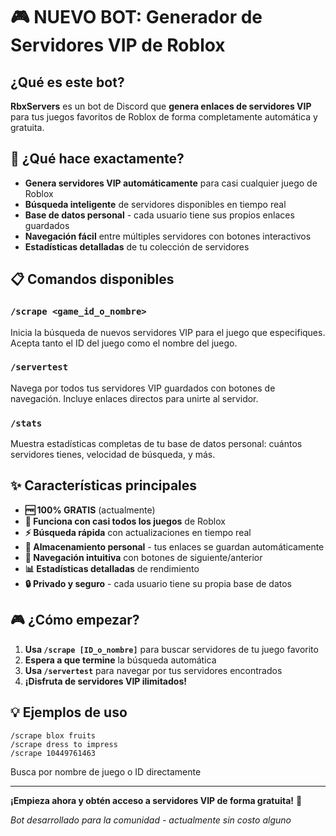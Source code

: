 
# 🎮 NUEVO BOT: Generador de Servidores VIP de Roblox

## ¿Qué es este bot?

**RbxServers** es un bot de Discord que **genera enlaces de servidores VIP** para tus juegos favoritos de Roblox de forma completamente automática y gratuita.

## 🚀 ¿Qué hace exactamente?

- **Genera servidores VIP automáticamente** para casi cualquier juego de Roblox
- **Búsqueda inteligente** de servidores disponibles en tiempo real
- **Base de datos personal** - cada usuario tiene sus propios enlaces guardados
- **Navegación fácil** entre múltiples servidores con botones interactivos
- **Estadísticas detalladas** de tu colección de servidores

## 📋 Comandos disponibles

### `/scrape <game_id_o_nombre>`
Inicia la búsqueda de nuevos servidores VIP para el juego que especifiques. Acepta tanto el ID del juego como el nombre del juego.

### `/servertest`
Navega por todos tus servidores VIP guardados con botones de navegación. Incluye enlaces directos para unirte al servidor.

### `/stats`
Muestra estadísticas completas de tu base de datos personal: cuántos servidores tienes, velocidad de búsqueda, y más.

## ✨ Características principales

- **🆓 100% GRATIS** (actualmente)
- **🎯 Funciona con casi todos los juegos** de Roblox
- **⚡ Búsqueda rápida** con actualizaciones en tiempo real
- **💾 Almacenamiento personal** - tus enlaces se guardan automáticamente
- **🔄 Navegación intuitiva** con botones de siguiente/anterior
- **📊 Estadísticas detalladas** de rendimiento
- **🔒 Privado y seguro** - cada usuario tiene su propia base de datos

## 🎮 ¿Cómo empezar?

1. **Usa `/scrape [ID_o_nombre]`** para buscar servidores de tu juego favorito
2. **Espera a que termine** la búsqueda automática
3. **Usa `/servertest`** para navegar por tus servidores encontrados
4. **¡Disfruta de servidores VIP ilimitados!**

## 💡 Ejemplos de uso

```
/scrape blox fruits
/scrape dress to impress
/scrape 10449761463
```
Busca por nombre de juego o ID directamente

---

**¡Empieza ahora y obtén acceso a servidores VIP de forma gratuita!** 🎉

*Bot desarrollado para la comunidad - actualmente sin costo alguno*
